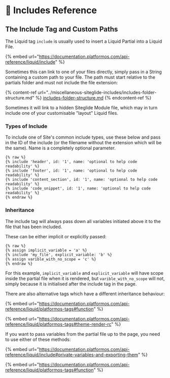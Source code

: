# 👀 Includes Reference

## The Include Tag and Custom Paths

The Liquid tag `include` is usually used to insert a Liquid Partial into a Liquid File.&#x20;

{% embed url="https://documentation.platformos.com/api-reference/liquid/include" %}

Sometimes this can link to one of your files directly, simply pass in a String containing a custom path to your file. The path must start relative to the partials folder and must not include the file extension:

{% content-ref url="../miscellaneous-siteglide-includes/includes-folder-structure.md" %}
[includes-folder-structure.md](../miscellaneous-siteglide-includes/includes-folder-structure.md)
{% endcontent-ref %}

Sometimes it will link to a hidden Siteglide Module file, which may in turn include one of your customisable "layout" Liquid files.

### Types of Include

To include one of Site's common include types, use these below and pass in the ID of the include (or the filename without the extension which will be the same). Name is a completely optional parameter.

```liquid
{% raw %}
{% include 'header', id: '1', name: 'optional to help code readability' %}
{% include 'footer', id: '1', name: 'optional to help code readability' %}
{% include 'content_section', id: '1', name: 'optional to help code readability' %}
{% include 'code_snippet', id: '1', name: 'optional to help code readability' %}
{% endraw %}
```

### Inheritance

The include tag will always pass down all variables initiated above it to the file that has been included.

These can be either implicit or explicitly passed:

```liquid
{% raw %}
{% assign implicit_variable = 'a' %}
{% include 'my_file', explicit_variable: 'b' %}
{% assign varible_with_no_scope = 'c' %}
{% endraw %}
```

For this example, `implicit_variable` and `explicit_variable` will have scope inside the partial file when it is rendered, but `varible_with_no_scope` will not, simply because it is initialised after the include tag in the page.&#x20;

There are also alternative tags which have a different inheritance behaviour:

{% embed url="https://documentation.platformos.com/api-reference/liquid/platformos-tags#function" %}

{% embed url="https://documentation.platformos.com/api-reference/liquid/platformos-tags#theme-render-rc" %}

If you want to pass variables from the partial file up to the page, you need to use either of these methods:

{% embed url="https://documentation.platformos.com/api-reference/liquid/include#private-variables-and-exporting-them" %}

{% embed url="https://documentation.platformos.com/api-reference/liquid/platformos-tags#function" %}

